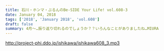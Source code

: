 ```yaml
---
title: 石川・ホンマ・ぶるんのBe-SIDE Your Life! vol.608-3
date: January 04, 2018
tags: ['2018', 'January 2018', 'vol.608']
draft: false
summary: 4月～…振り返り切れるのでしょうか？？いろんなことがありましたね…MIURA
---
```


http://project-phi.ddo.jp/ishikawa/ishikawa608_3.mp3

